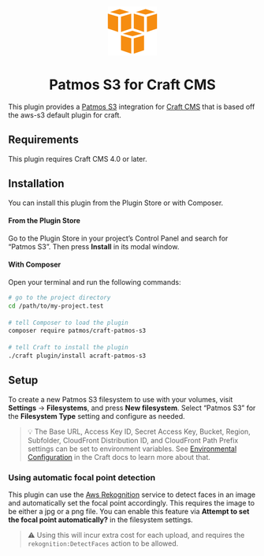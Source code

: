 <p align="center"><img src="./src/icon.svg" width="100" height="100" alt="Amazon S3 for Craft CMS icon"></p>

<h1 align="center">Patmos S3 for Craft CMS</h1>

This plugin provides a [Patmos S3](https://aws.amazon.com/s3/) integration for [Craft CMS](https://craftcms.com/) that is based off the aws-s3 default plugin for craft.

## Requirements

This plugin requires Craft CMS 4.0 or later.

## Installation

You can install this plugin from the Plugin Store or with Composer.

#### From the Plugin Store

Go to the Plugin Store in your project’s Control Panel and search for “Patmos S3”. Then press **Install** in its modal window.

#### With Composer

Open your terminal and run the following commands:

```bash
# go to the project directory
cd /path/to/my-project.test

# tell Composer to load the plugin
composer require patmos/craft-patmos-s3

# tell Craft to install the plugin
./craft plugin/install acraft-patmos-s3
```

## Setup

To create a new Patmos S3 filesystem to use with your volumes, visit **Settings** → **Filesystems**, and press **New filesystem**. Select “Patmos S3” for the **Filesystem Type** setting and configure as needed.

> 💡 The Base URL, Access Key ID, Secret Access Key, Bucket, Region, Subfolder, CloudFront Distribution ID, and CloudFront Path Prefix settings can be set to environment variables. See [Environmental Configuration](https://craftcms.com/docs/4.x/config/#environmental-configuration) in the Craft docs to learn more about that.

### Using automatic focal point detection

This plugin can use the [Aws Rekognition](https://aws.amazon.com/rekognition/) service to detect faces in an image and automatically set the focal point accordingly. This requires the image to be either a jpg or a png file. You can enable this feature via **Attempt to set the focal point automatically?** in the filesystem settings.

> ⚠️ ️Using this will incur extra cost for each upload, and requires the <code>rekognition:DetectFaces</code> action to be allowed.
